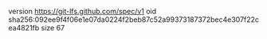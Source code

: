 version https://git-lfs.github.com/spec/v1
oid sha256:092ee9f4f06e1e07da0224f2beb87c52a99373187372bec4e307f22cea4821fb
size 67
